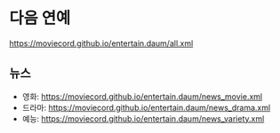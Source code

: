 # 다음 연예
https://moviecord.github.io/entertain.daum/all.xml

## 뉴스
- 영화: https://moviecord.github.io/entertain.daum/news_movie.xml
- 드라마: https://moviecord.github.io/entertain.daum/news_drama.xml
- 예능: https://moviecord.github.io/entertain.daum/news_variety.xml
